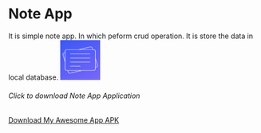 <h1>Note App</h1>
It is simple note app. In which peform crud operation. It is store the data in local database.
<img src="app/src/main/ic_launcher-playstore.png" alt = "App Icon" width="80" height="80"/>
<h6>Click to download Note App Application</h6>

<a href="https://github.com/mauryanitish/Notes-App/releases/tag/Version/app-debug.apk" title="Download" download>
    Download My Awesome App APK
</a>
    
